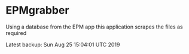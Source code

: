 # EPMgrabber
Using a database from the EPM app this application scrapes the files as required


Latest backup: Sun Aug 25 15:04:01 UTC 2019

